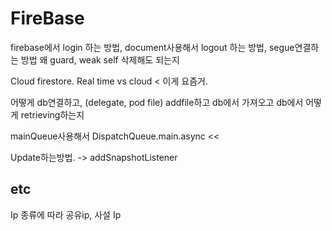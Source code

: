 # FireBase

firebase에서 login 하는 방법, document사용해서 logout 하는 방법, segue연결하는 방법
왜 guard, weak self 삭제해도 되는지

Cloud firestore.
Real time vs cloud < 이게 요즘거.

어떻게 db연결하고, (delegate, pod file) addfile하고 db에서 가져오고
db에서 어떻게 retrieving하는지

mainQueue사용해서 
DispatchQueue.main.async <<

Update하는방법. -> addSnapshotListener

## etc
Ip 종류에 따라 공유ip, 사설 Ip
